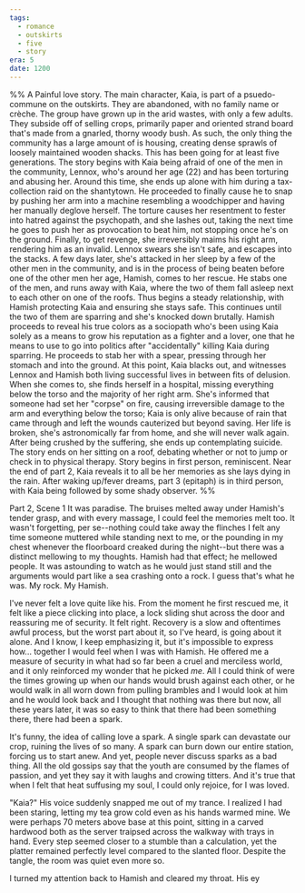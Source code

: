```yaml
---
tags:
  - romance
  - outskirts
  - five
  - story
era: 5
date: 1200
---
```

%% A Painful love story. The main character, Kaia, is part of a psuedo-commune on the outskirts. They are abandoned, with no family name or crèche. The group have grown up in the arid wastes, with only a few adults. They subside off of selling crops, primarily paper and oriented strand board that's made from a gnarled, thorny woody bush. As such, the only thing the community has a large amount of is housing, creating dense sprawls of loosely maintained wooden shacks. This has been going for at least five generations. The story begins with Kaia being afraid of one of the men in the community, Lennox, who's around her age (22) and has been torturing and abusing her. Around this time, she ends up alone with him during a tax-collection raid on the shantytown. He proceeded to finally cause he to snap by pushing her arm into a machine resembling a woodchipper and having her manually deglove herself. The torture causes her resentment to fester into hatred against the psychopath, and she lashes out, taking the next time he goes to push her as provocation to beat him, not stopping once he's on the ground. Finally, to get revenge, she irreversibly maims his right arm, rendering him as an invalid. Lennox swears she isn't safe, and escapes into the stacks. A few days later, she's attacked in her sleep by a few of the other men in the community, and is in the process of being beaten before one of the other men her age, Hamish, comes to her rescue. He stabs one of the men, and runs away with Kaia, where the two of them fall asleep next to each other on one of the roofs. Thus begins a steady relationship, with Hamish protecting Kaia and ensuring she stays safe. This continues until the two of them are sparring and she's knocked down brutally. Hamish proceeds to reveal his true colors as a sociopath who's been using Kaia solely as a means to grow his reputation as a fighter and a lover, one that he means to use to go into politics after "accidentally" killing Kaia during sparring. He proceeds to stab her with a spear, pressing through her stomach and into the ground. At this point, Kaia blacks out, and witnesses Lennox and Hamish both living successful lives in between fits of delusion. When she comes to, she finds herself in a hospital, missing everything below the torso and the majority of her right arm. She's informed that someone had set her "corpse" on fire, causing irreversible damage to the arm and everything below the torso; Kaia is only alive because of rain that came through and left the wounds cauterized but beyond saving. Her life is broken, she's astronomically far from home, and she will never walk again. After being crushed by the suffering, she ends up contemplating suicide. The story ends on her sitting on a roof, debating whether or not to jump or check in to physical therapy.
Story begins in first person, reminiscent. Near the end of part 2, Kaia reveals it to all be her memories as she lays dying in the rain. After waking up/fever dreams, part 3 (epitaph) is in third person, with Kaia being followed by some shady observer.
%%

Part 2, Scene 1
It was paradise. The bruises melted away under Hamish's tender grasp, and with every massage, I could feel the memories melt too. It wasn't forgetting, per se--nothing could take away the flinches I felt any time someone muttered while standing next to me, or the pounding in my chest whenever the floorboard creaked during the night--but there was a distinct mellowing to my thoughts. Hamish had that effect; he mellowed people. It was astounding to watch as he would just stand still and the arguments would part like a sea crashing onto a rock. I guess that's what he was. My rock. My Hamish.

I've never felt a love quite like his. From the moment he first rescued me, it felt like a piece clicking into place, a lock sliding shut across the door and reassuring me of security. It felt right. Recovery is a slow and oftentimes awful process, but the worst part about it, so I've heard, is going about it alone. And I know, I keep emphasizing it, but it's impossible to express how... together I would feel when I was with Hamish. He offered me a measure of security in what had so far been a cruel and merciless world, and it only reinforced my wonder that he picked *me*. All I could think of were the times growing up when our hands would brush against each other, or he would walk in all worn down from pulling brambles and I would look at him and he would look back and I thought that nothing was there but now, all these years later, it was so easy to think that there had been something there, there had been a spark. 

It's funny, the idea of calling love a spark. A single spark can devastate our crop, ruining the lives of so many. A spark can burn down our entire station, forcing us to start anew. And yet, people never discuss sparks as a bad thing. All the old gossips say that the youth are consumed by the flames of passion, and yet they say it with laughs and crowing titters. And it's true that when I felt that heat suffusing my soul, I could only rejoice, for I was loved. 

"Kaia?" His voice suddenly snapped me out of my trance. I realized I had been staring, letting my tea grow cold even as his hands warmed mine. We were perhaps 70 meters above base at this point, sitting in a carved hardwood both as the server traipsed across the walkway with trays in hand. Every step seemed closer to a stumble than a calculation, yet the platter remained perfectly level compared to the slanted floor. Despite the tangle, the room was quiet even more so. 

I turned my attention back to Hamish and cleared my throat. His ey

